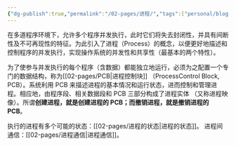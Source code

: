 ```yaml
---
{"dg-publish":true,"permalink":"/02-pages/进程/","tags":["personal/blog","os"]}
---
```


在多道程序环境下，允许多个程序并发执行，此时它们将失去封闭性，并具有间断性及不可再现性的特征。为此引入了进程（Process）的概念，以便更好地描述和控制程序的并发执行，实现操作系统的并发性和共享性（最基本的两个特性）。

为了使参与并发执行的每个程序（含数据）都能独立地运行，必须为之配置一个专门的数据结构，称为[[02-pages/PCB\|进程控制块]] （ProcessControl Block, PCB）。系统利用 PCB 来描述进程的基本情况和运行状态，进而控制和管理进程。相应地，由程序段、相关数据段和 PCB 三部分构成了进程实体 （又称进程映像）。所谓**创建进程，就是创建进程的 PCB；而撤销进程，就是撤销进程的 PCB**。

执行的进程有多个可能的状态：[[02-pages/进程的状态\|进程的状态]]。
进程间通信：[[02-pages/进程通信\|进程通信]]。


